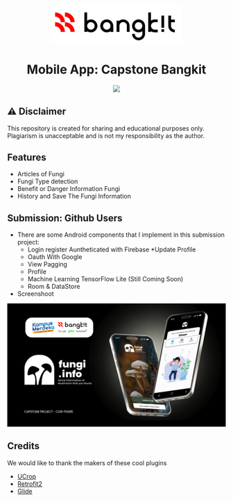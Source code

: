 <div align="center">
  <img alt="Logo_Bangkit" src="https://raw.githubusercontent.com/petershaan12/BangkitFinalProjectAndroid/master/app/src/main/res/drawable/bangkit.jpg" width="300" />
</div>

<div align="center">
<h1>Mobile App: Capstone Bangkit </h1>
<img src="https://img.shields.io/badge/by-bangkit%20-red.svg" />
</div>

## ⚠️ Disclaimer 
This repository is created for sharing and educational purposes only. Plagiarism is unacceptable and is not my responsibility as the author.

## Features

-   Articles of Fungi
-   Fungi Type detection
-   Benefit or Danger Information Fungi
-   History and Save The Fungi Information

## Submission: Github Users
* There are some Android components that I implement in this submission project:
    * Login register Auntheticated with Firebase *Update Profile
    * Oauth With Google
    * View Pagging
    * Profile
    * Machine Learning TensorFlow Lite (Still Coming Soon)
    * Room & DataStore
* Screenshoot
 <img alt="Logo_Bangkit" src="https://raw.githubusercontent.com/Fungi-info-Bangkit-Capstone/android/main/app/src/main/res/drawable/preview.png" width="1000" />

## Credits

We would like to thank the makers of these cool plugins

-   [UCrop](https://github.com/Yalantis/uCrop)
-   [Retrofit2](https://square.github.io/retrofit/)
-   [Glide](https://github.com/bumptech/glide)
